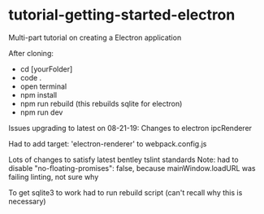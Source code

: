 # tutorial-getting-started-electron
Multi-part tutorial on creating a Electron application

After cloning:
  * cd [yourFolder]
  * code .
  * open terminal
  * npm install
  * npm run rebuild (this rebuilds sqlite for electron)
  * npm run dev


Issues upgrading to latest on 08-21-19:
  Changes to electron ipcRenderer

  Had to add target: 'electron-renderer' to webpack.config.js

  Lots of changes to satisfy latest bentley tslint standards
  Note: had to disable "no-floating-promises": false, because mainWindow.loadURL was failing linting, not sure why

  To get sqlite3 to work had to run rebuild script (can't recall why this is necessary)

  